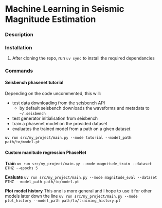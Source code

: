 # Machine Learning in Seismic Magnitude Estimation

### Description

### Installation

1. After cloning the repo, run `uv sync` to install the required dependancies

### Commands

#### Seisbench phasenet tutorial

Depending on the code uncommented, this will:

- test data downloading from the seisbench API
  - by default seisbench downloads the waveforms and metadata to `~/.seisbench`
- test generator initialisation from seisbench
- train a phasenet model on the provided dataset
- evaluates the trained model from a path on a given dataset

`uv run src/my_project/main.py --mode tutorial --model_path path/to/model.pt`

#### Custom manitude regression PhaseNet

**Train**
`uv run src/my_project/main.py --mode magnitude_train --dataset ETHZ --epochs 5`

**Evaluate**
`uv run src/my_project/main.py --mode magnitude_eval --dataset ETHZ --model_path path/to/model.pt`

**Plot model history**
This one is more general and I hope to use it for other models later down the line
`uv run src/my_project/main.py --mode plot_history --model_path path/to/training_history.pt`
